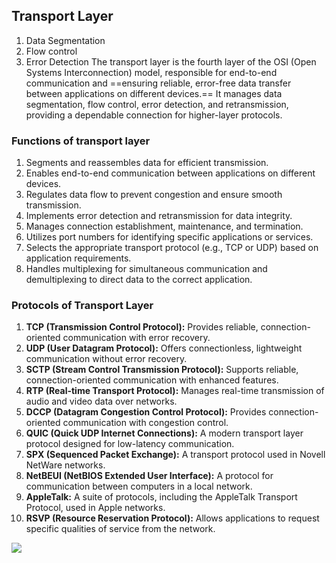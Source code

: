 ## Transport Layer
1. Data Segmentation
2. Flow control
3. Error Detection
The transport layer is the fourth layer of the OSI (Open Systems Interconnection) model, responsible for end-to-end communication and ==ensuring reliable, error-free data transfer between applications on different devices.== It manages data segmentation, flow control, error detection, and retransmission, providing a dependable connection for higher-layer protocols.

### Functions of transport layer
1. Segments and reassembles data for efficient transmission.
2. Enables end-to-end communication between applications on different devices.
3. Regulates data flow to prevent congestion and ensure smooth transmission.
4. Implements error detection and retransmission for data integrity.
5. Manages connection establishment, maintenance, and termination.
6. Utilizes port numbers for identifying specific applications or services.
7. Selects the appropriate transport protocol (e.g., TCP or UDP) based on application requirements.
8. Handles multiplexing for simultaneous communication and demultiplexing to direct data to the correct application.

### Protocols of Transport Layer
1. **TCP (Transmission Control Protocol):** Provides reliable, connection-oriented communication with error recovery.
2. **UDP (User Datagram Protocol):** Offers connectionless, lightweight communication without error recovery.
3. **SCTP (Stream Control Transmission Protocol):** Supports reliable, connection-oriented communication with enhanced features.
4. **RTP (Real-time Transport Protocol):** Manages real-time transmission of audio and video data over networks.
5. **DCCP (Datagram Congestion Control Protocol):** Provides connection-oriented communication with congestion control.
6. **QUIC (Quick UDP Internet Connections):** A modern transport layer protocol designed for low-latency communication.
7. **SPX (Sequenced Packet Exchange):** A transport protocol used in Novell NetWare networks.
8. **NetBEUI (NetBIOS Extended User Interface):** A protocol for communication between computers in a local network.
9. **AppleTalk:** A suite of protocols, including the AppleTalk Transport Protocol, used in Apple networks.
10. **RSVP (Resource Reservation Protocol):** Allows applications to request specific qualities of service from the network.

![](https://static.javatpoint.com/tutorial/computer-network/images/osi-model6.png)